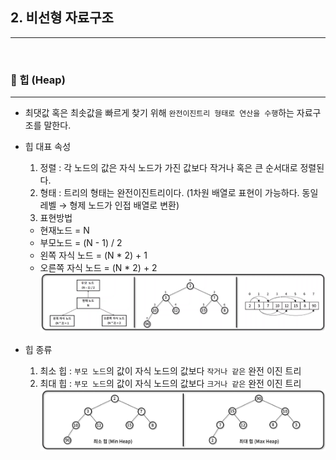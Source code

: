 ## 2. 비선형 자료구조

---

<br>

### 📌 힙 (Heap)

---

- 최댓값 혹은 최솟값을 빠르게 찾기 위해 `완전이진트리 형태로 연산을 수행`하는 자료구조를 말한다.

- 힙 대표 속성

  1. 정렬 : 각 노드의 값은 자식 노드가 가진 값보다 작거나 혹은 큰 순서대로 정렬된다.
  2. 형태 : 트리의 형태는 완전이진트리이다. (1차원 배열로 표현이 가능하다. 동일 레벨 → 형제 노드가 인접 배열로 변환)
  3. 표현방법

  - 현재노드 = N
  - 부모노드 = (N - 1) / 2
  - 왼쪽 자식 노드 = (N \* 2) + 1
  - 오른쪽 자식 노드 = (N \* 2) + 2
    ![](./Heap2.png)

- 힙 종류
  1. 최소 힙 : `부모 노드`의 값이 자식 노드의 값보다 `작거나 같은` 완전 이진 트리
  2. 최대 힙 : `부모 노드`의 값이 자식 노드의 값보다 `크거나 같은` 완전 이진 트리
     ![](./Heap.png)
